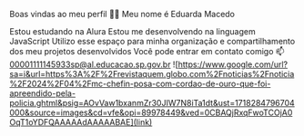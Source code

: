 Boas vindas ao meu perfil 💙💙
Meu nome é Eduarda Macedo

Estou estudando na Alura
Estou me desenvolvendo na linguagem JavaScript
Utilizo esse espaço para minha organização e compartilhamento dos meu projetos desenvolvidos
Você pode entrar em contato comigo 📫
00001111145933sp@al.educacao.sp.gov.br
![https://www.google.com/url?sa=i&url=https%3A%2F%2Frevistaquem.globo.com%2Fnoticias%2Fnoticia%2F2024%2F04%2Fmc-chefin-posa-com-cordao-de-ouro-que-foi-apreendido-pela-policia.ghtml&psig=AOvVaw1bxanmZr30JIW7N8iTa1dt&ust=1718284796704000&source=images&cd=vfe&opi=89978449&ved=0CBAQjRxqFwoTCOjA0OqT1oYDFQAAAAAdAAAAABAE](link)
